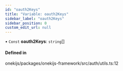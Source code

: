 ```yaml
---
id: "oauth2Keys"
title: "Variable: oauth2Keys"
sidebar_label: "oauth2Keys"
sidebar_position: 0
custom_edit_url: null
---
```


• `Const` **oauth2Keys**: `string`[]

#### Defined in

onekijs/packages/onekijs-framework/src/auth/utils.ts:12

